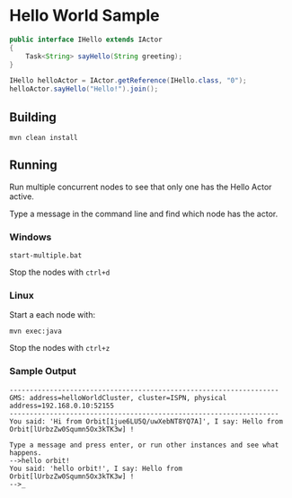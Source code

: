 
Hello World Sample
===================

```java
public interface IHello extends IActor
{
    Task<String> sayHello(String greeting);
}

IHello helloActor = IActor.getReference(IHello.class, "0");
helloActor.sayHello("Hello!").join();
```


Building
--------
```
mvn clean install
```

Running
-------

Run multiple concurrent nodes to see that only one has
the Hello Actor active.

Type a message in the command line and find which node
has the actor.


### Windows
```
start-multiple.bat
```

Stop the nodes with `ctrl+d`

### Linux
Start a each node with:
```
mvn exec:java
```

Stop the nodes with `ctrl+z`

### Sample Output

```
-------------------------------------------------------------------
GMS: address=helloWorldCluster, cluster=ISPN, physical address=192.168.0.10:52155
-------------------------------------------------------------------
You said: 'Hi from Orbit[1jue6LU5Q/uwXebNT8YQ7A]', I say: Hello from Orbit[lUrbzZw0Squmn5Ox3kTK3w] !

Type a message and press enter, or run other instances and see what happens.
-->hello orbit!
You said: 'hello orbit!', I say: Hello from Orbit[lUrbzZw0Squmn5Ox3kTK3w] !
-->_

```
